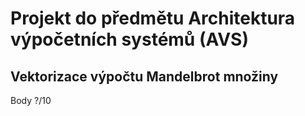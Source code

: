 # Projekt do předmětu Architektura výpočetních systémů (AVS)

## Vektorizace výpočtu Mandelbrot množiny 

Body ?/10
